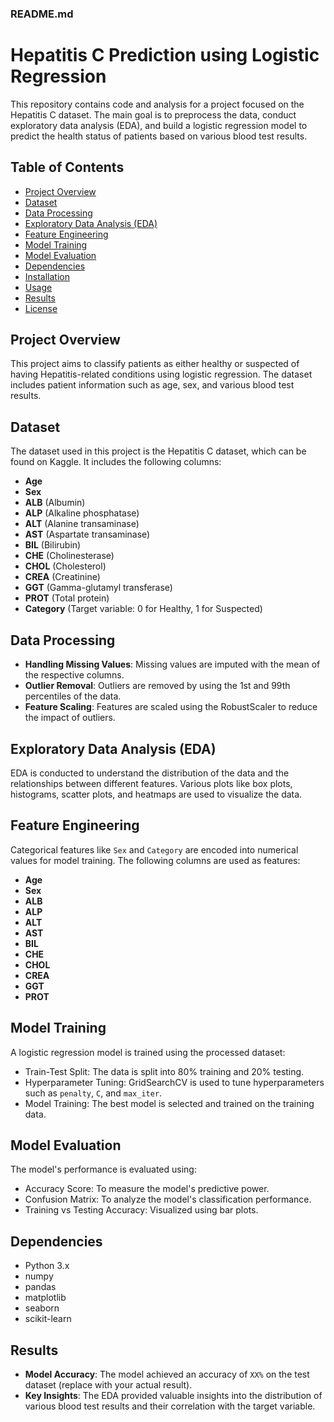 
### README.md
# Hepatitis C Prediction using Logistic Regression

This repository contains code and analysis for a project focused on the Hepatitis C dataset. The main goal is to preprocess the data, conduct exploratory data analysis (EDA), and build a logistic regression model to predict the health status of patients based on various blood test results.

## Table of Contents

- [Project Overview](#project-overview)
- [Dataset](#dataset)
- [Data Processing](#data-processing)
- [Exploratory Data Analysis (EDA)](#exploratory-data-analysis-eda)
- [Feature Engineering](#feature-engineering)
- [Model Training](#model-training)
- [Model Evaluation](#model-evaluation)
- [Dependencies](#dependencies)
- [Installation](#installation)
- [Usage](#usage)
- [Results](#results)
- [License](#license)

## Project Overview

This project aims to classify patients as either healthy or suspected of having Hepatitis-related conditions using logistic regression. The dataset includes patient information such as age, sex, and various blood test results.

## Dataset

The dataset used in this project is the Hepatitis C dataset, which can be found on Kaggle. It includes the following columns:

- **Age**
- **Sex**
- **ALB** (Albumin)
- **ALP** (Alkaline phosphatase)
- **ALT** (Alanine transaminase)
- **AST** (Aspartate transaminase)
- **BIL** (Bilirubin)
- **CHE** (Cholinesterase)
- **CHOL** (Cholesterol)
- **CREA** (Creatinine)
- **GGT** (Gamma-glutamyl transferase)
- **PROT** (Total protein)
- **Category** (Target variable: 0 for Healthy, 1 for Suspected)

## Data Processing

- **Handling Missing Values**: Missing values are imputed with the mean of the respective columns.
- **Outlier Removal**: Outliers are removed by using the 1st and 99th percentiles of the data.
- **Feature Scaling**: Features are scaled using the RobustScaler to reduce the impact of outliers.

## Exploratory Data Analysis (EDA)

EDA is conducted to understand the distribution of the data and the relationships between different features. Various plots like box plots, histograms, scatter plots, and heatmaps are used to visualize the data.

## Feature Engineering

Categorical features like `Sex` and `Category` are encoded into numerical values for model training. The following columns are used as features:

- **Age**
- **Sex**
- **ALB**
- **ALP**
- **ALT**
- **AST**
- **BIL**
- **CHE**
- **CHOL**
- **CREA**
- **GGT**
- **PROT**

## Model Training

A logistic regression model is trained using the processed dataset:

- Train-Test Split: The data is split into 80% training and 20% testing.
- Hyperparameter Tuning: GridSearchCV is used to tune hyperparameters such as `penalty`, `C`, and `max_iter`.
- Model Training: The best model is selected and trained on the training data.

## Model Evaluation

The model's performance is evaluated using:

- Accuracy Score: To measure the model's predictive power.
- Confusion Matrix: To analyze the model's classification performance.
- Training vs Testing Accuracy: Visualized using bar plots.

## Dependencies

- Python 3.x
- numpy
- pandas
- matplotlib
- seaborn
- scikit-learn

## Results

- **Model Accuracy**: The model achieved an accuracy of `XX%` on the test dataset (replace with your actual result).
- **Key Insights**: The EDA provided valuable insights into the distribution of various blood test results and their correlation with the target variable.

